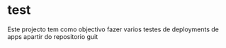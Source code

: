# test
Este projecto tem como objectivo fazer varios testes de deployments de apps apartir do repositorio guit
